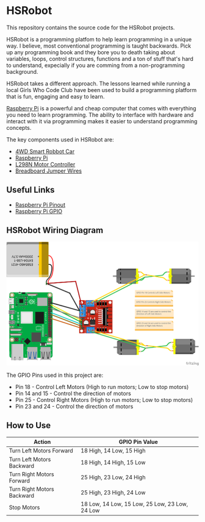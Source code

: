 # HSRobot
This repository contains the source code for the HSRobot projects. 

HSRobot is a programming platfom to help learn programming in a unique way. I believe, most conventional programming is taught backwards. Pick up any programming book and they bore you to death taking about variables, loops, control structures, functions and a ton of stuff that's hard to understand, expecially if you are comming from a non-programming background. 

HSRobot takes a different approach. The lessons learned while running a local Girls Who Code Club have been used to build a programming platform that is fun, engaging and easy to learn.

[Raspberry Pi](https://www.raspberrypi.org/) is a powerful and cheap computer that comes with everything you need to learn programming. The ability to interface with hardware and interact with it via programming makes it easier to understand programming concepts.

The key components used in HSRobot are:
- [4WD Smart Robbot Car](https://www.digikey.com/en/products/detail/seeed-technology-co-ltd/110090263/10290284)
- [Raspberry Pi](https://www.raspberrypi.org/)
- [L298N Motor Controller](https://www.amazon.com/HiLetgo-Controller-Stepper-H-Bridge-Mega2560/dp/B07BK1QL5T/ref=sr_1_2_sspa?crid=C7DJFXJ145DQ&dib=eyJ2IjoiMSJ9.hK2FjV8Ukp8CCyVTI1seMk4n3aguoO_lNXX3xoiH-O2ps-pSB4GOC_CFp6gAAIK7SKWq0uzWc1NnqY8HWKdgSiW66tFSotzp_4s2rWoBJQJ8-AqIoMtqAfALI6oKtjqiqqNla_iqfg6VdAS6lsJJwsCoRt5YOGw4hNP1K0ajcNFLAbZBV9Nb4NVQFP3stSVCRyYauN3-zrW1AIaqcjZLHwKUO9blNVlM8e-E458fPOM.0Hz8XjjtYPCD7K9C68Dy_BD9UG5BkOTCJkZXelfzydU&dib_tag=se&keywords=L298N&qid=1736107651&sprefix=l298n%2Caps%2C186&sr=8-2-spons&sp_csd=d2lkZ2V0TmFtZT1zcF9hdGY&psc=1)
- [Breadboard Jumper Wires](https://www.amazon.com/s?k=breadboard+jumper+wires&crid=87JA053YMU4S&sprefix=breadboard+%2Caps%2C158&ref=nb_sb_ss_ts-doa-p_3_11)

## Useful Links
- [Raspberry Pi Pinout](https://pinout.xyz/)
- [Raspberry Pi GPIO](https://raspberrytips.com/raspberry-pi-gpio-pinout/)

## HSRobot Wiring Diagram

![HSRobot Wiring Diagram](https://github.com/hackshops/HSRobot/blob/main/images/HSRobot-Wiring-Digram.png)

The GPIO Pins used in this project are:
- Pin 18 - Control Left Motors (High to run motors; Low to stop motors)
- Pin 14 and 15 - Control the direction of motors
- Pin 25 - Control Right Motors (High to run motors; Low to stop motors)
- Pin 23 and 24 - Control the direction of motors

## How to Use
| Action | GPIO Pin Value |
|-----------|------------|
| Turn Left Motors Forward | 18 High, 14 Low, 15 High | 
| Turn Left Motors Backward | 18 High, 14 High, 15 Low | 
| Turn Right Motors Forward | 25 High, 23 Low, 24 High | 
| Turn Right Motors Backward | 25 High, 23 High, 24 Low | 
| Stop Motors | 18 Low, 14 Low, 15 Low, 25 Low, 23 Low, 24 Low |
